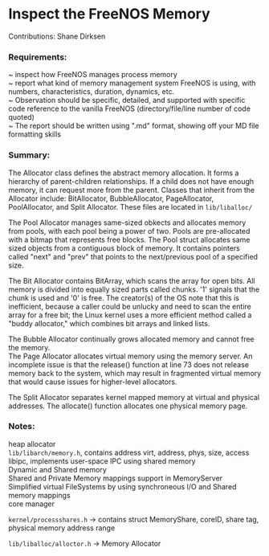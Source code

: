 # Inspect the FreeNOS Memory

Contributions: Shane Dirksen
  
### Requirements:  
  ~ inspect how FreeNOS manages process memory  
  ~ report what kind of memory management system FreeNOS is using, with numbers, characteristics, duration, dynamics, etc.  
  ~ Observation should be specific, detailed, and supported with specific code reference to the vanilla FreeNOS (directory/file/line number of code quoted)  
  ~ The report should be written using ".md" format, showing off your MD file formatting skills  

### Summary:  

The Allocator class defines the abstract memory allocation. It forms a hierarchy of parent-children relationships. If a child does not have enough memory, it can request more from the parent. Classes that inherit from the Allocator include: BitAllocator, BubbleAllocator, PageAllocator, PoolAllocator, and Split Allocator. These files are located in `lib/liballoc/`  

The Pool Allocator manages same-sized obkects and allocates memory from pools, with each pool being a power of two. Pools are pre-allocated with a bitmap that represents free blocks. The Pool struct allocates same sized objects from a contiguous block of memory. It contains pointers called "next" and "prev" that points to the next/previous pool of a specified size.  

The Bit Allocator contains BitArray, which scans the array for open bits. All memory is divided into equally sized parts called chunks. '1' signals that the chunk is used and '0' is free. The creator(s) of the OS note that this is inefficient, because a caller could be unlucky and need to scan the entire array for a free bit; the Linux kernel uses a more efficient method called a "buddy allocator," which combines bit arrays and linked lists.  

The Bubble Allocator continually grows allocated memory and cannot free the memory.  
The Page Allocator allocates virtual memory using the memory server. An incomplete issue is that the release() function at line 73 does not release memory back to the system, which may result in fragmented virtual memory that would cause issues for higher-level allocators.  

The Split Allocator separates kernel mapped memory at virtual and physical addresses.  The allocate() function allocates one physical memory page.

### Notes:  
heap allocator  
`lib/libarch/memory.h`, contains address virt, address, phys, size, access  
libipc, implements user-space IPC using shared memory	  
Dynamic and Shared memory  
Shared and Private Memory mappings support in MemoryServer  
Simplified virtual FileSystems by using synchroneous I/O and Shared memory mappings  
core manager  
  
`kernel/processshares.h` -> contains struct MemoryShare, coreID, share tag, physical memory address range  

`lib/liballoc/alloctor.h` -> Memory Allocator  

